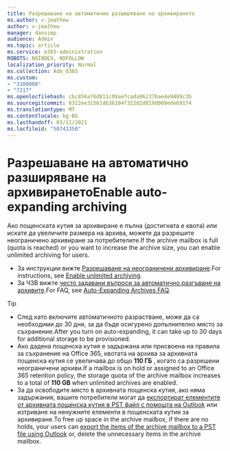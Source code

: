 ```yaml
---
title: Разрешаване на автоматично разширяване на архивирането
ms.author: v-jmathew
author: v-jmathew
manager: dansimp
audience: Admin
ms.topic: article
ms.service: o365-administration
ROBOTS: NOINDEX, NOFOLLOW
localization_priority: Normal
ms.collection: Adm_O365
ms.custom:
- "3100008"
- "7217"
ms.openlocfilehash: cbc856a76d811c09aefcada962376ae4e9469c3b
ms.sourcegitcommit: 6312ee31561db36104f32282d019d069ede69174
ms.translationtype: MT
ms.contentlocale: bg-BG
ms.lasthandoff: 03/11/2021
ms.locfileid: "50743350"
---
```

# <a name="enable-auto-expanding-archiving"></a><span data-ttu-id="02f13-102">Разрешаване на автоматично разширяване на архивирането</span><span class="sxs-lookup"><span data-stu-id="02f13-102">Enable auto-expanding archiving</span></span>

<span data-ttu-id="02f13-103">Ако пощенската кутия за архивиране е пълна (достигната е квота) или искате да увеличите размера на архива, можете да разрешите неограничено архивиране за потребителите.</span><span class="sxs-lookup"><span data-stu-id="02f13-103">If the archive mailbox is full (quota is reached) or you want to increase the archive size, you can enable unlimited archiving for users.</span></span>

- <span data-ttu-id="02f13-104">За инструкции вижте [Разрешаване на неограничени архивиране](https://docs.microsoft.com/office365/securitycompliance/enable-unlimited-archiving).</span><span class="sxs-lookup"><span data-stu-id="02f13-104">For instructions, see [Enable unlimited archiving](https://docs.microsoft.com/office365/securitycompliance/enable-unlimited-archiving).</span></span>
- <span data-ttu-id="02f13-105">За ЧЗВ вижте [често задавани въпроси за автоматично разгъване на архивите](https://blogs.technet.microsoft.com/exchange/2018/04/09/office-365-auto-expanding-archives-faq/).</span><span class="sxs-lookup"><span data-stu-id="02f13-105">For FAQ, see [Auto-Expanding Archives FAQ](https://blogs.technet.microsoft.com/exchange/2018/04/09/office-365-auto-expanding-archives-faq/).</span></span>

> [!TIP]
>
> - <span data-ttu-id="02f13-106">След като включите автоматичното разрастване, може да са необходими до 30 дни, за да бъде осигурено допълнително място за съхранение.</span><span class="sxs-lookup"><span data-stu-id="02f13-106">After you turn on auto-expanding, it can take up to 30 days for additional storage to be provisioned.</span></span>
> - <span data-ttu-id="02f13-107">Ако дадена пощенска кутия е задържана или присвоена на правила за съхранение на Office 365, квотата на архива за архивната пощенска кутия се увеличава до общо **110 ГБ** , когато са разрешени неограничени архиви.</span><span class="sxs-lookup"><span data-stu-id="02f13-107">If a mailbox is on hold or assigned to an Office 365 retention policy, the storage quota of the archive mailbox increases to a total of **110 GB** when unlimited archives are enabled.</span></span>
> - <span data-ttu-id="02f13-108">За да освободите място в архивната пощенска кутия, ако няма задържания, вашите потребители могат да [експортират елементите от архивната пощенска кутия в PST файл с помощта на Outlook](https://support.office.com/article/Export-or-backup-email-contacts-and-calendar-to-an-Outlook-pst-file-14252b52-3075-4e9b-be4e-ff9ef1068f91) или изтриване на ненужните елементи в пощенската кутия за архивиране.</span><span class="sxs-lookup"><span data-stu-id="02f13-108">To free up space in the archive mailbox, if there are no holds, your users can [export the items of the archive mailbox to a PST file using Outlook](https://support.office.com/article/Export-or-backup-email-contacts-and-calendar-to-an-Outlook-pst-file-14252b52-3075-4e9b-be4e-ff9ef1068f91) or, delete the unnecessary items in the archive mailbox.</span></span>
